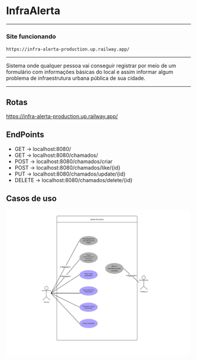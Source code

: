 # InfraAlerta
---
### Site funcionando
    https://infra-alerta-production.up.railway.app/
---
Sistema onde qualquer pessoa vai conseguir registrar por meio de um formulário com informações básicas do local e assim informar algum problema de infraestrutura urbana pública de sua cidade.

---
## Rotas
https://infra-alerta-production.up.railway.app/

## EndPoints

 - GET  -> localhost:8080/
 - GET  -> localhost:8080/chamados/
 - POST -> localhost:8080/chamados/criar
 - POST -> localhost:8080/chamados/like/{id}
 - PUT  -> localhost:8080/chamados/update/{id}
 - DELETE -> localhost:8080/chamados/delete/{id}

## Casos de uso
![alt text](image.png)